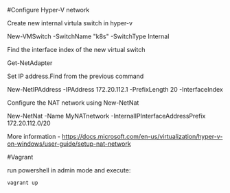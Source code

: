 #Configure Hyper-V network

Create new internal virtula switch in hyper-v

New-VMSwitch -SwitchName "k8s" -SwitchType Internal

Find the interface index of the new virtual switch 

Get-NetAdapter
	
Set IP address.Find <ifIndex> from the previous command

New-NetIPAddress -IPAddress 172.20.112.1 -PrefixLength 20 -InterfaceIndex <ifIndex>

Configure the NAT network using New-NetNat

New-NetNat -Name MyNATnetwork -InternalIPInterfaceAddressPrefix 172.20.112.0/20

More information - https://docs.microsoft.com/en-us/virtualization/hyper-v-on-windows/user-guide/setup-nat-network

#Vagrant

run powershell in admin mode and execute:

	vagrant up
